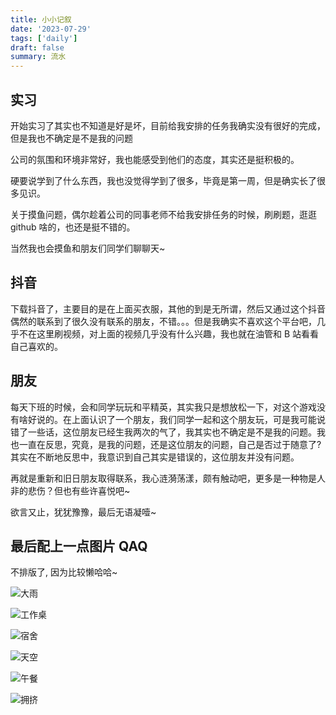 ```yaml
---
title: 小小记叙
date: '2023-07-29'
tags: ['daily']
draft: false
summary: 流水
---
```


## 实习

开始实习了其实也不知道是好是坏，目前给我安排的任务我确实没有很好的完成，但是我也不确定是不是我的问题

公司的氛围和环境非常好，我也能感受到他们的态度，其实还是挺积极的。

硬要说学到了什么东西，我也没觉得学到了很多，毕竟是第一周，但是确实长了很多见识。

关于摸鱼问题，偶尔趁着公司的同事老师不给我安排任务的时候，刷刷题，逛逛 github 啥的，也还是挺不错的。

当然我也会摸鱼和朋友们同学们聊聊天~

## 抖音

下载抖音了，主要目的是在上面买衣服，其他的到是无所谓，然后又通过这个抖音偶然的联系到了很久没有联系的朋友，不错。。。但是我确实不喜欢这个平台吧，几乎不在这里刷视频，对上面的视频几乎没有什么兴趣，我也就在油管和 B 站看看自己喜欢的。

## 朋友

每天下班的时候，会和同学玩玩和平精英，其实我只是想放松一下，对这个游戏没有啥好说的。在上面认识了一个朋友，我们同学一起和这个朋友玩，可是我可能说错了一些话，这位朋友已经生我两次的气了，我其实也不确定是不是我的问题。我也一直在反思，究竟，是我的问题，还是这位朋友的问题，自己是否过于随意了? 其实在不断地反思中，我意识到自己其实是错误的，这位朋友并没有问题。

再就是重新和旧日朋友取得联系，我心涟漪荡漾，颇有触动吧，更多是一种物是人非的悲伤？但也有些许喜悦吧~

欲言又止，犹犹豫豫，最后无语凝噎~

## 最后配上一点图片 QAQ

不排版了, 因为比较懒哈哈~

![大雨](https://xiaozhublog.oss-cn-qingdao.aliyuncs.com/myblogimg/%E5%A4%A7%E9%9B%A8.jpg)

![工作桌](https://xiaozhublog.oss-cn-qingdao.aliyuncs.com/myblogimg/%E5%B7%A5%E4%BD%9C%E6%A1%8C.jpg)

![宿舍](https://xiaozhublog.oss-cn-qingdao.aliyuncs.com/myblogimg/%E5%AE%BF%E8%88%8D.jpg)

![天空](https://xiaozhublog.oss-cn-qingdao.aliyuncs.com/myblogimg/%E5%A4%A9%E7%A9%BA.jpg)

![午餐](https://xiaozhublog.oss-cn-qingdao.aliyuncs.com/myblogimg/%E5%8D%88%E9%A4%90.jpg)

![拥挤](https://xiaozhublog.oss-cn-qingdao.aliyuncs.com/myblogimg/%E6%8B%A5%E6%8C%A4.jpg)
